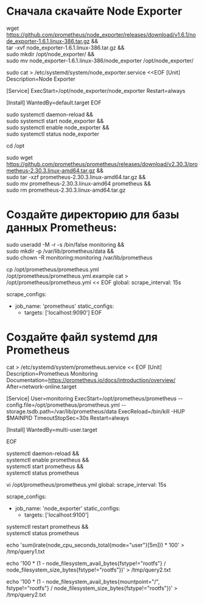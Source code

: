 # Сначала скачайте Node Exporter
wget https://github.com/prometheus/node_exporter/releases/download/v1.6.1/node_exporter-1.6.1.linux-386.tar.gz &&\
tar -xvf node_exporter-1.6.1.linux-386.tar.gz &&\
sudo mkdir /opt/node_exporter/ &&\
sudo mv node_exporter-1.6.1.linux-386/node_exporter /opt/node_exporter/ 


sudo cat > /etc/systemd/system/node_exporter.service <<EOF
[Unit]
Description=Node Exporter

[Service]
ExecStart=/opt/node_exporter/node_exporter
Restart=always

[Install]
WantedBy=default.target
EOF


sudo systemctl daemon-reload &&\
sudo systemctl start node_exporter &&\
sudo systemctl enable node_exporter &&\
sudo systemctl status node_exporter 

cd /opt

sudo wget https://github.com/prometheus/prometheus/releases/download/v2.30.3/prometheus-2.30.3.linux-amd64.tar.gz && \
sudo tar -xzf prometheus-2.30.3.linux-amd64.tar.gz && \
sudo mv prometheus-2.30.3.linux-amd64 prometheus && \
sudo rm prometheus-2.30.3.linux-amd64.tar.gz

# Создайте директорию для базы данных Prometheus:

sudo useradd -M -r -s /bin/false monitoring &&\
sudo mkdir -p /var/lib/prometheus/data && \
sudo chown -R monitoring:monitoring /var/lib/prometheus


cp /opt/prometheus/prometheus.yml /opt/prometheus/prometheus.yml.example
cat > /opt/prometheus/prometheus.yml << EOF
global:
  scrape_interval: 15s

scrape_configs:
  - job_name: 'prometheus'
    static_configs:
      - targets: ['localhost:9090']
EOF

# Создайте файл systemd для Prometheus

cat > /etc/systemd/system/prometheus.service << EOF
[Unit]
Description=Prometheus Monitoring
Documentation=https://prometheus.io/docs/introduction/overview/
After=network-online.target

[Service]
User=monitoring
ExecStart=/opt/prometheus/prometheus --config.file=/opt/prometheus/prometheus.yml --storage.tsdb.path=/var/lib/prometheus/data
ExecReload=/bin/kill -HUP $MAINPID
TimeoutStopSec=30s
Restart=always

[Install]
WantedBy=multi-user.target

EOF


systemctl daemon-reload && \
systemctl enable prometheus && \
systemctl start prometheus && \
systemctl status prometheus


vi /opt/prometheus/prometheus.yml
global:
  scrape_interval: 15s

scrape_configs:
  - job_name: 'node_exporter'
    static_configs:
      - targets: ['localhost:9100']

systemctl restart prometheus &&\
systemctl status prometheus




echo 'sum(irate(node_cpu_seconds_total{mode="user"}[5m])) * 100' > /tmp/query1.txt


echo '100 * (1 - node_filesystem_avail_bytes{fstype!="rootfs"} / node_filesystem_size_bytes{fstype!="rootfs"})' > /tmp/query2.txt


echo '100 * (1 - node_filesystem_avail_bytes{mountpoint="/", fstype!="rootfs"} / node_filesystem_size_bytes{fstype!="rootfs"})' > /tmp/query2.txt
